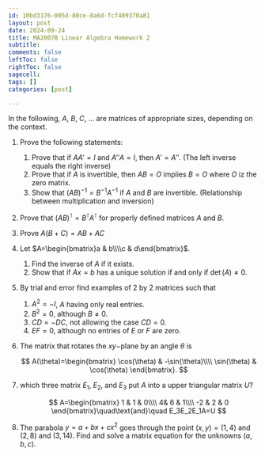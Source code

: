 ```yaml
---
id: 10bd3176-005d-80ce-8a6d-fcf409370a81
layout: post
date: 2024-09-24
title: MA2007B Linear Algebra Homework 2
subtitle: 
comments: false
leftToc: false
rightToc: false
sagecell: 
tags: []
categories: [post]

---
```


In the following, $A$, $B$, $C$, $\ldots$ are matrices of appropriate sizes, depending on the context.

1. Prove the following statements:
	1. Prove that if $AA'=I$ and $A''A=I$, then $A'=A''$. (The left inverse equals the right inverse)
	2. Prove that if $A$ is invertible, then $AB=O$ implies $B=O$ where $O$ iz the zero matrix.
	3. Show that $(AB)^{-1}=B^{-1}A^{-1}$ if $A$ and $B$ are invertible. (Relationship between multiplication and inversion)
2. Prove that $(AB)^\intercal=B^\intercal A^\intercal$ for properly defined matrices $A$ and $B$.
3. Prove $A(B+C)=AB+AC$
4. Let $A=\begin{bmatrix}a & b\\\\c & d\end{bmatrix}$.
	1. Find the inverse of $A$ if it exists.
	2. Show that if $Ax=b$ has a unique solution if and only if $\det(A)\neq 0$.
5. By trial and error find examples of $2$ by $2$ matrices such that
	1. $A^2=-I$, $A$ having only real entries.
	2. $B^2=0$, although $B\neq 0$.
	3. $CD=-DC$, not allowing the case $CD=0$.
	4. $EF=0$, although no entries of $E$ or $F$ are zero.
6. The matrix that rotates the $xy-$plane by an angle $\theta$ is

	$$
	A(\theta)=\begin{bmatrix}
	\cos(\theta) & -\sin(\theta)\\\\
	\sin(\theta) & \cos(\theta)
	\end{bmatrix}.
	$$

7. which three matrix $E_1$, $E_2$, and $E_3$ put $A$ into a upper triangular matrix $U?$

	$$
	A=\begin{bmatrix}
	1 & 1 & 0\\\\
	4& 6 & 1\\\\
	-2 & 2 & 0
	\end{bmatrix}\quad\text{and}\quad E_3E_2E_1A=U
	$$

8. The parabola $y=a+bx+cx^2$ goes through the point $(x,y)=(1,4)$ and $(2,8)$ and $(3,14)$. Find and solve a matrix equation for the unknowns $(a,b,c).$
